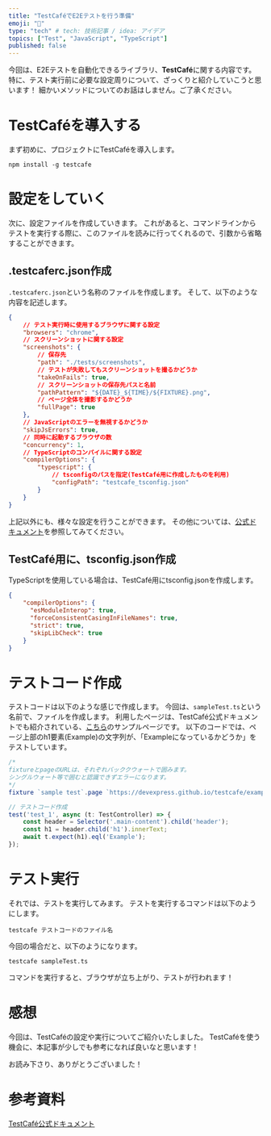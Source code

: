 ```yaml
---
title: "TestCaféでE2Eテストを行う準備"
emoji: "🌟"
type: "tech" # tech: 技術記事 / idea: アイデア
topics: ["Test", "JavaScript", "TypeScript"]
published: false
---
```


今回は、E2Eテストを自動化できるライブラリ、**TestCafé**に関する内容です。
特に、テスト実行前に必要な設定周りについて、ざっくりと紹介していこうと思います！
細かいメソッドについてのお話はしません。ご了承ください。

# TestCaféを導入する
まず初めに、プロジェクトにTestCaféを導入します。
```
npm install -g testcafe
```

# 設定をしていく
次に、設定ファイルを作成していきます。
これがあると、コマンドラインからテストを実行する際に、このファイルを読みに行ってくれるので、引数から省略することができます。
## .testcaferc.json作成
``.testcaferc.json``という名称のファイルを作成します。
そして、以下のような内容を記述します。
```JSON
{
    // テスト実行時に使用するブラウザに関する設定
    "browsers": "chrome",
    // スクリーンショットに関する設定
    "screenshots": {
        // 保存先
        "path": "./tests/screenshots",
        // テストが失敗してもスクリーンショットを撮るかどうか
        "takeOnFails": true,
        // スクリーンショットの保存先パスと名前
        "pathPattern": "${DATE}_${TIME}/${FIXTURE}.png",
        // ページ全体を撮影するかどうか
        "fullPage": true
    },
    // JavaScriptのエラーを無視するかどうか
    "skipJsErrors": true,
    // 同時に起動するブラウザの数
    "concurrency": 1,
    // TypeScriptのコンパイルに関する設定 
    "compilerOptions": {
        "typescript": {
            // tsconfigのパスを指定(TestCafé用に作成したものを利用)
            "configPath": "testcafe_tsconfig.json"
        }
    }
}
```
上記以外にも、様々な設定を行うことができます。
その他については、[公式ドキュメント](https://testcafe.io/documentation/402638/reference/configuration-file#settings)を参照してみてください。

## TestCafé用に、tsconfig.json作成
TypeScriptを使用している場合は、TestCafé用にtsconfig.jsonを作成します。
```JSON
{
    "compilerOptions": {
      "esModuleInterop": true,
      "forceConsistentCasingInFileNames": true,
      "strict": true,
      "skipLibCheck": true
    }
}
```

# テストコード作成
テストコードは以下のような感じで作成します。
今回は、``sampleTest.ts``という名前で、ファイルを作成します。
利用したページは、TestCafé公式ドキュメントでも紹介されている、[こちら](https://devexpress.github.io/testcafe/example/)のサンプルページです。
以下のコードでは、ページ上部のh1要素(Example)の文字列が、「Exampleになっているかどうか」をテストしています。
```TypeScript
/* 
fixtureとpageのURLは、それぞれバッククウォートで囲みます。
シングルウォート等で囲むと認識できずエラーになります。
*/
fixture `sample test`.page `https://devexpress.github.io/testcafe/example/`;

// テストコード作成
test('test_1', async (t: TestController) => {
    const header = Selector('.main-content').child('header');
    const h1 = header.child('h1').innerText;
    await t.expect(h1).eql('Example');
});
```

# テスト実行
それでは、テストを実行してみます。
テストを実行するコマンドは以下のようにします。
```
testcafe テストコードのファイル名
```
今回の場合だと、以下のようになります。
```
testcafe sampleTest.ts
```
コマンドを実行すると、ブラウザが立ち上がり、テストが行われます！

# 感想
今回は、TestCaféの設定や実行についてご紹介いたしました。
TestCaféを使う機会に、本記事が少しでも参考になれば良いなと思います！

お読み下さり、ありがとうございました！

# 参考資料
[TestCafé公式ドキュメント](https://testcafe.io/)
